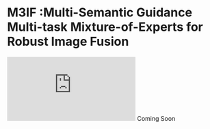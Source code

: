 # M3IF :Multi-Semantic Guidance Multi-task Mixture-of-Experts for Robust Image Fusion
![image](https://github.com/wang-soonandsoon/M3IF/blob/main/assets/framework.pdf)
Coming Soon
